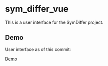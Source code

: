 # sym_differ_vue

This is a user interface for the SymDiffer project.

## Demo
User interface as of this commit:

[Demo](https://github.com/enrique-guillen/sym_differ_vue/assets/31013835/583780e6-d88c-48f5-a82f-b9a3930f6f10)
